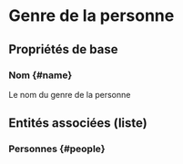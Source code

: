 # Genre de la personne



## Propriétés de base

### Nom {#name}
        
Le nom du genre de la personne



## Entités associées (liste)

### Personnes {#people}
        




<!--- THIS FILE IS GENERATED PLEASE DO NOT EDIT IT DIRECTLY --->
